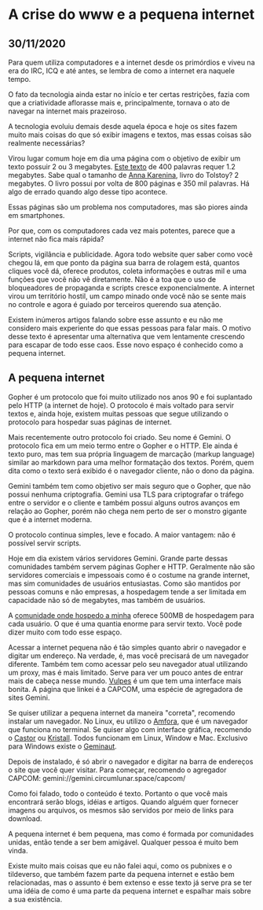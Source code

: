 # A crise do www e a pequena internet
## 30/11/2020

Para quem utiliza computadores e a internet desde os primórdios e viveu na era do IRC, ICQ e até antes, se lembra de como a internet era naquele tempo.

O fato da tecnologia ainda estar no início e ter certas restrições, fazia com que a criatividade aflorasse mais e, principalmente, tornava o ato de navegar na internet mais prazeiroso.

A tecnologia evoluiu demais desde aquela época e hoje os sites fazem muito mais coisas do que só exibir imagens e textos, mas essas coisas são realmente necessárias?

Virou lugar comum hoje em dia uma página com o objetivo de exibir um texto possuir 2 ou 3 megabytes. [Este texto](https://medium.com/the-delighted-blog/bloat-6bccea185816) de 400 palavras requer 1.2 megabytes. Sabe qual o tamanho de [Anna Karenina](https://www.gutenberg.org/files/1399/1399-0.txt), livro do Tolstoy? 2 megabytes. O livro possui por volta de 800 páginas e 350 mil palavras. Há algo de errado quando algo desse tipo acontece.

Essas páginas são um problema nos computadores, mas são piores ainda em smartphones.

Por que, com os computadores cada vez mais potentes, parece que a internet não fica mais rápida?

Scripts, vigilância e publicidade. Agora todo website quer saber como você chegou lá, em que ponto da página sua barra de rolagem está, quantos cliques você dá, oferece produtos, coleta informações e outras mil e uma funções que você não vê diretamente. Não é a toa que o uso de bloqueadores de propaganda e scripts cresce exponencialmente. A internet virou um território hostil, um campo minado onde você não se sente mais no controle e agora é guiado por terceiros querendo sua atenção.

Existem inúmeros artigos falando sobre esse assunto e eu não me considero mais experiente do que essas pessoas para falar mais. O motivo desse texto é apresentar uma alternativa que vem lentamente crescendo para escapar de todo esse caos. Esse novo espaço é conhecido como a pequena internet.

## A pequena internet

Gopher é um protocolo que foi muito utilizado nos anos 90 e foi suplantado pelo HTTP (a internet de hoje). O protocolo é mais voltado para servir textos e, ainda hoje, existem muitas pessoas que segue utilizando o protocolo para hospedar suas páginas de internet.

Mais recentemente outro protocolo foi criado. Seu nome é Gemini. O protocolo fica em um meio termo entre o Gopher e o HTTP. Ele ainda é texto puro, mas tem sua própria linguagem de marcação (markup language) similar ao markdown para uma melhor formatação dos textos. Porém, quem dita como o texto será exibido é o navegador cliente, não o dono da página.

Gemini também tem como objetivo ser mais seguro que o Gopher, que não possui nenhuma criptografia. Gemini usa TLS para criptografar o tráfego entre o servidor e o cliente e também possui alguns outros avanços em relação ao Gopher, porém não chega nem perto de ser o monstro gigante que é a internet moderna.

O protocolo continua simples, leve e focado. A maior vantagem: não é possível servir scripts.

Hoje em dia existem vários servidores Gemini. Grande parte dessas comunidades também servem páginas Gopher e HTTP. Geralmente não são servidores comerciais e impessoais como é o costume na grande internet, mas sim comunidades de usuários entusiastas. Como são mantidos por pessoas comuns e não empresas, a hospedagem tende a ser limitada em capacidade não só de megabytes, mas também de usuários.

A [comunidade onde hospedo a minha](https://republic.circumlunar.space/) oferece 500MB de hospedagem para cada usuário. O que é uma quantia enorme para servir texto. Você pode dizer muito com todo esse espaço.

Acessar a internet pequena não é tão simples quanto abrir o navegador e digitar um endereço. Na verdade, é, mas você precisará de um navegador diferente. Também tem como acessar pelo seu navegador atual utilizando um proxy, mas é mais limitado. Serve para ver um pouco antes de entrar mais de cabeça nesse mundo. [Vulpes](https://proxy.vulpes.one/gemini/gemini.circumlunar.space/capcom/) é um que tem uma interface mais bonita. A página que linkei é a CAPCOM, uma espécie de agregadora de sites Gemini.

Se quiser utilizar a pequena internet da maneira "correta", recomendo instalar um navegador. No Linux, eu utilizo o [Amfora](https://github.com/makeworld-the-better-one/amfora), que é um navegador que funciona no terminal. Se quiser algo com interface gráfica, recomendo o [Castor](https://sr.ht/~julienxx/Castor/) ou [Kristall](https://github.com/MasterQ32/kristall). Todos funcionam em Linux, Window e Mac. Exclusivo para Windows existe o [Geminaut](https://www.marmaladefoo.com/pages/geminaut).

Depois de instalado, é só abrir o navegador e digitar na barra de endereços o site que você quer visitar. Para começar, recomendo o agregador CAPCOM: gemini://gemini.circumlunar.space/capcom/

Como foi falado, todo o conteúdo é texto. Portanto o que você mais encontrará serão blogs, idéias e artigos. Quando alguém quer fornecer imagens ou arquivos, os mesmos são servidos por meio de links para download.

A pequena internet é bem pequena, mas como é formada por comunidades unidas, então tende a ser bem amigável. Qualquer pessoa é muito bem vinda.

Existe muito mais coisas que eu não falei aqui, como os pubnixes e o tildeverso, que também fazem parte da pequena internet e estão bem relacionadas, mas o assunto é bem extenso e esse texto já serve  pra se ter uma idéia de como é uma parte da pequena internet e espalhar mais sobre a sua existência.

